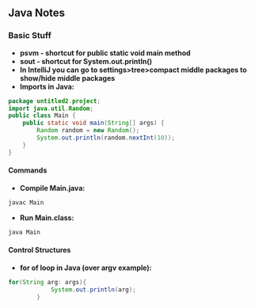 ## Java Notes
### Basic Stuff
- **psvm - shortcut for public static void main method**
- **sout - shortcut for System.out.println()**
- **In IntelliJ you can go to settings>tree>compact middle packages to show/hide middle packages**
- **Imports in Java:**
```java
package untitled2.project;
import java.util.Random;
public class Main {
    public static void main(String[] args) {
        Random random = new Random();
        System.out.println(random.nextInt(10));
    }
}
```
#### Commands
- **Compile Main.java:**
```sh
javac Main
```
- **Run Main.class:**
```sh
java Main
```
#### Control Structures
- **for of loop in Java (over argv example):**
```java
for(String arg: args){
            System.out.println(arg);
        }
```
